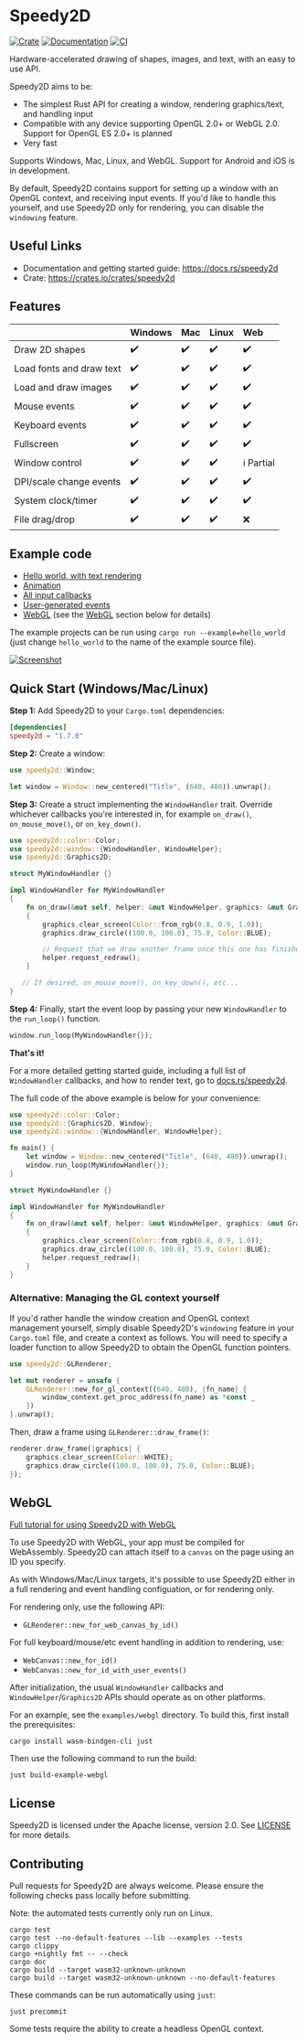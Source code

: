 # Speedy2D

[![Crate](https://img.shields.io/crates/v/speedy2d.svg)](https://crates.io/crates/speedy2d)
[![Documentation](https://docs.rs/speedy2d/badge.svg)](https://docs.rs/speedy2d)
[![CI](https://github.com/QuantumBadger/Speedy2D/actions/workflows/build.yml/badge.svg)](hhttps://github.com/QuantumBadger/Speedy2D/actions)

Hardware-accelerated drawing of shapes, images, and text, with an easy to
use API.

Speedy2D aims to be:

 - The simplest Rust API for creating a window, rendering graphics/text, and
   handling input
 - Compatible with any device supporting OpenGL 2.0+ or WebGL 2.0. Support for
   OpenGL ES 2.0+ is planned
 - Very fast

Supports Windows, Mac, Linux, and WebGL. Support for Android and iOS is in
development.

By default, Speedy2D contains support for setting up a window with an OpenGL
context, and receiving input events. If you'd like to handle this yourself, and
use Speedy2D only for rendering, you can disable the `windowing` feature.


## Useful Links

* Documentation and getting started guide: https://docs.rs/speedy2d
* Crate: https://crates.io/crates/speedy2d

## Features

|                          | Windows | Mac | Linux | Web        |
|--------------------------|---------|-----|-------|:-----------|
| Draw 2D shapes           | ✔️      | ✔️  | ✔️    | ✔️         |
| Load fonts and draw text | ✔️      | ✔️  | ✔️    | ✔️         |
| Load and draw images     | ✔️      | ✔️  | ✔️    | ✔️         |
| Mouse events             | ✔️      | ✔️  | ✔️    | ✔️         |
| Keyboard events          | ✔️      | ✔️  | ✔️    | ✔️         |
| Fullscreen               | ✔️      | ✔️  | ✔️    | ✔️         |
| Window control           | ✔️      | ✔️  | ✔️    | ℹ️ Partial |
| DPI/scale change events  | ✔️      | ✔️  | ✔️    | ✔️         |
| System clock/timer       | ✔️      | ✔️  | ✔️    | ✔️         |
| File drag/drop           | ✔️      | ✔️  | ✔️    | ❌️         |

## Example code

* [Hello world, with text rendering](examples/hello_world.rs)
* [Animation](examples/animation.rs)
* [All input callbacks](examples/input_callbacks.rs)
* [User-generated events](examples/user_events.rs)
* [WebGL](examples/webgl) (see the [WebGL](#webgl) section below for details)

The example projects can be run using `cargo run --example=hello_world` (just
change `hello_world` to the name of the example source file).

[![Screenshot](assets/screenshots/hello_world.png)](examples/hello_world.rs)

## Quick Start (Windows/Mac/Linux)

**Step 1:** Add Speedy2D to your `Cargo.toml` dependencies:

```toml
[dependencies]
speedy2d = "1.7.0"
```

**Step 2:** Create a window:

```rust
use speedy2d::Window;

let window = Window::new_centered("Title", (640, 480)).unwrap();
```

**Step 3:** Create a struct implementing the `WindowHandler` trait. Override
whichever callbacks you're interested in, for example `on_draw()`,
`on_mouse_move()`, or `on_key_down()`.

```rust
use speedy2d::color::Color;
use speedy2d::window::{WindowHandler, WindowHelper};
use speedy2d::Graphics2D;

struct MyWindowHandler {}

impl WindowHandler for MyWindowHandler
{
    fn on_draw(&mut self, helper: &mut WindowHelper, graphics: &mut Graphics2D)
    {
        graphics.clear_screen(Color::from_rgb(0.8, 0.9, 1.0));
        graphics.draw_circle((100.0, 100.0), 75.0, Color::BLUE);

        // Request that we draw another frame once this one has finished
        helper.request_redraw();
    }

   // If desired, on_mouse_move(), on_key_down(), etc...
}
```

**Step 4:** Finally, start the event loop by passing your new `WindowHandler`
to the `run_loop()` function. 

```rust
window.run_loop(MyWindowHandler{});
```

**That's it!**

For a more detailed getting started guide, including a full list of `WindowHandler`
callbacks, and how to render text, go to
[docs.rs/speedy2d](https://docs.rs/speedy2d).

The full code of the above example is below for your convenience:

```rust
use speedy2d::color::Color;
use speedy2d::{Graphics2D, Window};
use speedy2d::window::{WindowHandler, WindowHelper};

fn main() {
    let window = Window::new_centered("Title", (640, 480)).unwrap();
    window.run_loop(MyWindowHandler{});
}

struct MyWindowHandler {}

impl WindowHandler for MyWindowHandler
{
    fn on_draw(&mut self, helper: &mut WindowHelper, graphics: &mut Graphics2D)
    {
        graphics.clear_screen(Color::from_rgb(0.8, 0.9, 1.0));
        graphics.draw_circle((100.0, 100.0), 75.0, Color::BLUE);
        helper.request_redraw();
    }
}
```

### Alternative: Managing the GL context yourself

If you'd rather handle the window creation and OpenGL context management
yourself, simply disable Speedy2D's `windowing` feature in your `Cargo.toml`
file, and create a context as follows. You will need to specify a loader
function to allow Speedy2D to obtain the OpenGL function pointers.

```rust
use speedy2d::GLRenderer;

let mut renderer = unsafe {
    GLRenderer::new_for_gl_context((640, 480), |fn_name| {
        window_context.get_proc_address(fn_name) as *const _
    })
}.unwrap();
```

Then, draw a frame using `GLRenderer::draw_frame()`:

```rust
renderer.draw_frame(|graphics| {
    graphics.clear_screen(Color::WHITE);
    graphics.draw_circle((100.0, 100.0), 75.0, Color::BLUE);
});
```

## <a name="webgl"></a>WebGL

[Full tutorial for using Speedy2D with WebGL](https://quantumbadger.com/2021/12/using-webgl-with-speedy2d.html)

To use Speedy2D with WebGL, your app must be compiled for WebAssembly.
Speedy2D can attach itself to a `canvas` on the page using an ID you
specify.

As with Windows/Mac/Linux targets, it's possible to use Speedy2D either in a
full rendering and event handling configuation, or for rendering only.

For rendering only, use the following API:

* `GLRenderer::new_for_web_canvas_by_id()`

For full keyboard/mouse/etc event handling in addition to rendering, use:

* `WebCanvas::new_for_id()`
* `WebCanvas::new_for_id_with_user_events()`

After initialization, the usual `WindowHandler` callbacks and
`WindowHelper`/`Graphics2D` APIs should operate as on other platforms.

For an example, see the `examples/webgl` directory. To build this, first install
the prerequisites:

```shell
cargo install wasm-bindgen-cli just
```

Then use the following command to run the build:

```shell
just build-example-webgl
```

## License

Speedy2D is licensed under the Apache license, version 2.0. See
[LICENSE](LICENSE) for more details.

## Contributing

Pull requests for Speedy2D are always welcome. Please ensure the following
checks pass locally before submitting.

Note: the automated tests currently only run on Linux.

```shell
cargo test
cargo test --no-default-features --lib --examples --tests
cargo clippy
cargo +nightly fmt -- --check
cargo doc
cargo build --target wasm32-unknown-unknown
cargo build --target wasm32-unknown-unknown --no-default-features
```

These commands can be run automatically using `just`:

```shell
just precommit
```

Some tests require the ability to create a headless OpenGL context.
